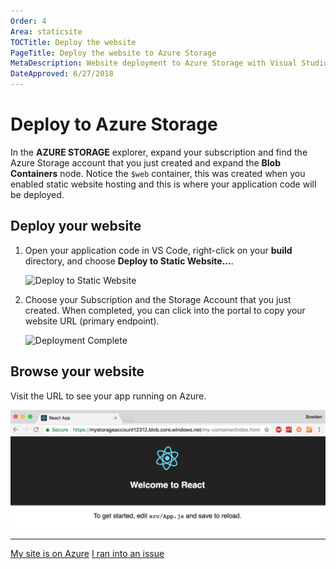 ```yaml
---
Order: 4
Area: staticsite
TOCTitle: Deploy the website
PageTitle: Deploy the website to Azure Storage
MetaDescription: Website deployment to Azure Storage with Visual Studio Code
DateApproved: 6/27/2018
---
```

# Deploy to Azure Storage

In the **AZURE STORAGE** explorer, expand your subscription and find the Azure Storage account that you just created and expand the **Blob Containers** node. Notice the `$web` container, this was created when you enabled static website hosting and this is where your application code will be deployed.

## Deploy your website

1. Open your application code in VS Code, right-click on your **build** directory, and choose **Deploy to Static Website...**.

    ![Deploy to Static Website](images/static-website/deploy-build.png)

1. Choose your Subscription and the Storage Account that you just created. When completed, you can click into the portal to copy your website URL (primary endpoint).

    ![Deployment Complete](images/static-website/deployment-complete.png)

## Browse your website

Visit the URL to see your app running on Azure.

![App running in Azure](/tutorials/images/static-website/azure-app.png)

----

<a class="tutorial-next-btn" href="/tutorials/static-website/code-change">My site is on Azure</a> <a class="tutorial-feedback-btn" onclick="reportIssue('node-deployment-staticwebsite', 'deploy-explorer')" href="javascript:void(0)">I ran into an issue</a>
